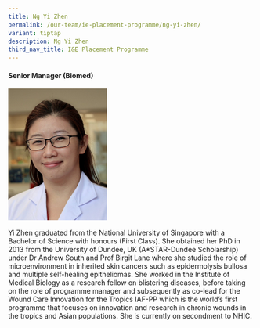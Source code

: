 ```yaml
---
title: Ng Yi Zhen
permalink: /our-team/ie-placement-programme/ng-yi-zhen/
variant: tiptap
description: Ng Yi Zhen
third_nav_title: I&E Placement Programme
---
```

<h4><strong>Senior Manager (Biomed)</strong></h4><div class="isomer-image-wrapper"><img style="width: 40%;" height="auto" width="100%" alt="Ng Yi Zhen" src="/images/About/Our Team/I&amp;E Placement Program/NgYiZhen_Bio.jpg"></div><p>Yi Zhen graduated from the National University of Singapore with a Bachelor of Science with honours (First Class). She obtained her PhD in 2013 from the University of Dundee, UK (A*STAR-Dundee Scholarship) under Dr Andrew South and Prof Birgit Lane where she studied the role of microenvironment in inherited skin cancers such as epidermolysis bullosa and multiple self-healing epitheliomas. She worked in the Institute of Medical Biology as a research fellow on blistering diseases, before taking on the role of programme manager and subsequently as co-lead for the Wound Care Innovation for the Tropics IAF-PP which is the world’s first programme that focuses on innovation and research in chronic wounds in the tropics and Asian populations. She is currently on secondment to NHIC.</p>